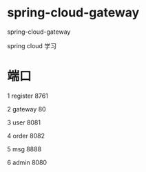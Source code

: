 # spring-cloud-gateway
spring-cloud-gateway

spring cloud 学习

# 端口
1 register 8761

2 gateway 80

3 user 8081

4 order 8082

5 msg 8888

6 admin 8080


